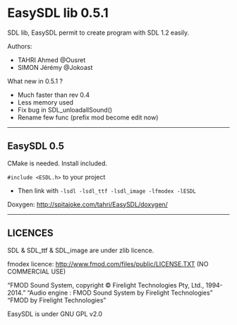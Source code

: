 EasySDL lib 0.5.1
===========================

SDL lib, EasySDL permit to create program with SDL 1.2 easily.

Authors: 
- TAHRI Ahmed @Ousret
- SIMON Jérémy @Jokoast


What new in 0.5.1 ?
- Much faster than rev 0.4
- Less memory used
- Fix bug in SDL_unloadallSound()
- Rename few func (prefix mod become edit now) 

-------------------------------------
EasySDL 0.5
-------------------------------------

CMake is needed.
Install included.

`#include <ESDL.h>` to your project
- Then link with `-lsdl -lsdl_ttf -lsdl_image -lfmodex -lESDL`

Doxygen: http://spitajoke.com/tahri/EasySDL/doxygen/

-------------------------------------
LICENCES
-------------------------------------

SDL & SDL_ttf & SDL_image are under zlib licence.

fmodex licence: http://www.fmod.com/files/public/LICENSE.TXT (NO COMMERCIAL USE)

“FMOD Sound System, copyright © Firelight Technologies Pty, Ltd., 1994-2014.”
“Audio engine : FMOD Sound System by Firelight Technologies”
“FMOD by Firelight Technologies”

EasySDL is under GNU GPL v2.0
